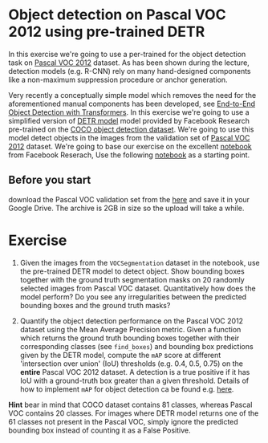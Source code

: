 # Object detection on Pascal VOC 2012 using pre-trained DETR

In this exercise we're going to use a per-trained for the object detection
task on [Pascal VOC 2012](http://host.robots.ox.ac.uk/pascal/VOC/voc2012/devkit_doc.pdf) dataset.
As has been shown during the lecture, detection models (e.g. R-CNN) rely on many hand-designed components like a non-maximum suppression procedure or anchor generation.

Very recently a conceptually simple model which removes the need for the aforementioned manual components has been
developed, see [End-to-End Object Detection with Transformers](https://arxiv.org/abs/2005.12872).
In this exercise we're going to use a simplified version of [DETR model](https://github.com/facebookresearch/detr)
model provided by Facebook Research pre-trained on the [COCO object detection dataset](https://cocodataset.org/#home).
We're going to use this model detect objects in the images from the validation set of [Pascal VOC 2012](http://host.robots.ox.ac.uk/pascal/VOC/voc2012/devkit_doc.pdf) dataset.
We're going to base our exercise on the excellent [notebook](https://github.com/facebookresearch/detr#notebooks) from Facebook Reserach,
Use the following [notebook](../day4/detr_demo.ipynb) as a starting point.

## Before you start

download the Pascal VOC validation set from the [here](https://oc.embl.de/index.php/s/bkBUhSajTPP0lUP) and save it in your Google Drive. 
The archive is 2GB in size so the upload will take a while. 

# Exercise
1. Given the images from the `VOCSegmentation` dataset in the notebook, use the pre-trained DETR model to detect object.
Show bounding boxes together with the ground truth segmentation masks on 20 randomly selected images from Pascal VOC dataset.
Quantitatively how does the model perform? Do you see any irregularities between the predicted bounding boxes and the ground truth masks?

2. Quantify the object detection performance on the Pascal VOC 2012 dataset using the Mean Average Precision metric. 
Given a function which returns the ground truth bounding boxes together with their corresponding classes (see `find_boxes`) 
and bounding box predictions given by the DETR model, compute the `mAP` score at different 'intersection over union' (IoU) thresholds (e.g. 0.4, 0.5, 0.75) 
on the **entire** Pascal VOC 2012 dataset.
A detection is a true positive if it has IoU with a ground-truth box greater than a given threshold. 
Details of how to implement `mAP` for object detection ca be found 
e.g. [here](https://medium.com/@jonathan_hui/map-mean-average-precision-for-object-detection-45c121a31173).

**Hint**
bear in mind that COCO dataset contains 81 classes, whereas Pascal VOC contains 20 classes. For images where DETR model
returns one of the 61 classes not present in the Pascal VOC, simply ignore the predicted bounding box instead of counting
it as a False Positive.

